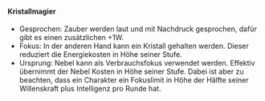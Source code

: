 #### Kristallmagier

* Gesprochen: Zauber werden laut und mit Nachdruck gesprochen, dafür gibt es einen zusätzlichen +1W.
* Fokus: In der anderen Hand kann ein Kristall gehalten werden. Dieser reduziert die Energiekosten in Höhe seiner Stufe.
* Ursprung: Nebel kann als Verbrauchsfokus verwendet werden. Effektiv übernimmt der Nebel Kosten in Höhe seiner Stufe.
Dabei ist aber zu beachten, dass ein Charakter ein Fokuslimit in Höhe der Hälfte seiner Willenskraft plus Intelligenz
pro Runde hat.
